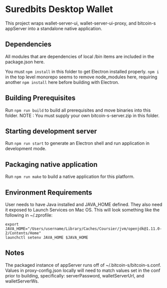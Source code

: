 # Suredbits Desktop Wallet

This project wraps wallet-server-ui, wallet-server-ui-proxy, and bitcoin-s appServer into a standalone native application.

## Dependencies

All modules that are dependencies of local /bin items are included in the package.json here.

You must `npm install` in this folder to get Electron installed properly. `npm i` in the top level monorepo seems to remove node_modules here, requiring another `npm install` here before building with Electron.

## Building Prerequisites

Run `npm run build` to build all prerequisites and move binaries into this folder. NOTE : You must supply your own bitcoin-s-server.zip in this folder.

## Starting development server

Run `npm run start` to generate an Electron shell and run application in development mode.

## Packaging native application

Run `npm run make` to build a native application for this platform.

## Environment Requirements

User needs to have Java installed and JAVA_HOME defined. They also need it exposed to Launch Services on Mac OS. This will look something like the following in ~/.zprofile:
```
export JAVA_HOME="/Users/username/Library/Caches/Coursier/jvm/openjdk@1.11.0-2/Contents/Home"
launchctl setenv JAVA_HOME $JAVA_HOME
```

## Notes

The packaged instance of appServer runs off of ~/.bitcoin-s/bitcoin-s.conf. Values in proxy-config.json locally will need to match values set in the conf prior to building, specifically: serverPassword, walletServerUrl, and walletServerWs.
